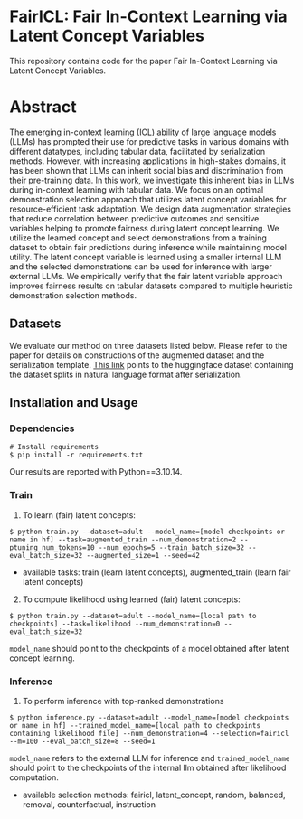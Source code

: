 # FairICL: Fair In-Context Learning via Latent Concept Variables
This repository contains code for the paper Fair In-Context Learning via Latent Concept Variables.

 # Abstract
The emerging in-context learning (ICL) ability of large language models (LLMs) has prompted their use for predictive tasks in various domains with different datatypes, including tabular data, facilitated by serialization methods. However, with increasing applications in high-stakes domains, it has been shown that LLMs can inherit social bias and discrimination from their pre-training data. In this work, we investigate this inherent bias in LLMs during in-context learning with tabular data. We focus on an optimal demonstration selection approach that utilizes latent concept variables for resource-efficient task adaptation. We design data augmentation strategies that reduce correlation between predictive outcomes and sensitive variables helping to promote fairness during latent concept learning. We utilize the learned concept and select demonstrations from a training dataset to obtain fair predictions during inference while maintaining model utility. The latent concept variable is learned using a smaller internal LLM and the selected demonstrations can be used for inference with larger external LLMs. We empirically verify that the fair latent variable approach improves fairness results on tabular datasets compared to multiple heuristic demonstration selection methods.

## Datasets
We evaluate our method on three datasets listed below. Please refer to the paper for details on constructions of the augmented dataset and the serialization template. [This link]([https://tinyurl.com/fairicl](https://onedrive.live.com/?redeem=aHR0cHM6Ly8xZHJ2Lm1zL2YvYy9jNjVmNmM5ZTM0NTY2MWUzL0VqU3dyNVRKckFKRWlsSF9CTEtPWHFJQkhuOHFnQ3R0bGpoN29PWk9VVG5QdFE%5FZT1CM1Q0bGg&id=C65F6C9E345661E3%21se4b54e9727b34dc39b502884c9887601&cid=C65F6C9E345661E3&sb=name&sd=1)) points to the huggingface dataset containing the dataset splits in natural language format after serialization.

## Installation and Usage
### Dependencies
```
# Install requirements
$ pip install -r requirements.txt
```
Our results are reported with Python==3.10.14. 

### Train
1. To learn (fair) latent concepts:
```
$ python train.py --dataset=adult --model_name=[model checkpoints or name in hf] --task=augmented_train --num_demonstration=2 --ptuning_num_tokens=10 --num_epochs=5 --train_batch_size=32 --eval_batch_size=32 --augmented_size=1 --seed=42
```
- available tasks: train (learn latent concepts), augmented_train (learn fair latent concepts)

2. To compute likelihood using learned (fair) latent concepts:
```
$ python train.py --dataset=adult --model_name=[local path to checkpoints] --task=likelihood --num_demonstration=0 --eval_batch_size=32
```
`model_name` should point to the checkpoints of a model obtained after latent concept learning.

### Inference
1. To perform inference with top-ranked demonstrations
```
$ python inference.py --dataset=adult --model_name=[model checkpoints or name in hf] --trained_model_name=[local path to checkpoints containing likelihood file] --num_demonstration=4 --selection=fairicl --m=100 --eval_batch_size=8 --seed=1
```
`model_name` refers to the external LLM for inference and `trained_model_name` should point to the checkpoints of the internal llm obtained after likelihood computation.

- available selection methods: fairicl, latent_concept, random, balanced, removal, counterfactual, instruction
